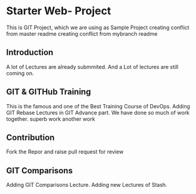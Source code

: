 # Starter Web- Project
This is GIT Project, which we are using as Sample Project
creating conflict from master readme
creating conflict from mybranch readme

## Introduction
A lot of Lectures are already submmited.
And a Lot of lectures are still coming on.

## GIT & GITHub Training
This is the famous and one of the Best Training Course of DevOps.
Adding GIT Rebase Lectures in GIT Advance part. We have done so much of work together.
superb work
another work

## Contribution
Fork the Repor and raise pull request for review

## GIT Comparisons 
Adding GIT Comparisons Lecture.
Adding new Lectures of Stash. 
